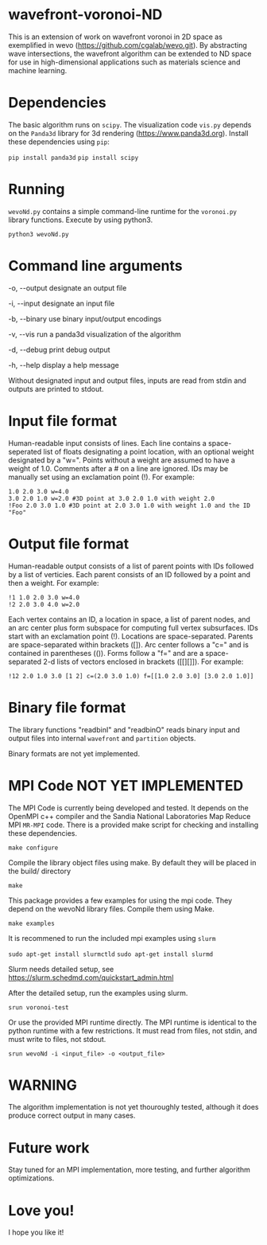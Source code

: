 # wavefront-voronoi-ND

This is an extension of work on wavefront voronoi in 2D space as exemplified in
wevo (https://github.com/cgalab/wevo.git).
By abstracting wave intersections,
the wavefront algorithm can be extended to ND space for use in high-dimensional
applications such as materials science and machine learning.

# Dependencies

The basic algorithm runs on ```scipy```.
The visualization code ```vis.py``` depends on the ```Panda3d``` library
for 3d rendering (https://www.panda3d.org).
Install these dependencies using ```pip```:

```pip install panda3d```
```pip install scipy```

# Running

```wevoNd.py``` contains a simple command-line runtime for the ```voronoi.py```
library functions.
Execute by using python3.

```python3 wevoNd.py```

# Command line arguments

-o, --output	<filename> designate an output file

-i, --input	<filename> designate an input file

-b, --binary	use binary input/output encodings

-v, --vis	run a panda3d visualization of the algorithm

-d, --debug	print debug output

-h, --help	display a help message

Without designated input and output files, inputs are read from stdin and
outputs are printed to stdout.

# Input file format

Human-readable input consists of lines.
Each line contains a space-seperated list of floats designating a point
location, with an optional weight designated by a "w=".
Points without a weight are assumed to have a weight of 1.0.
Comments after a \# on a line are ignored.
IDs may be manually set using an exclamation point (!).
For example:

```
1.0 2.0 3.0 w=4.0
3.0 2.0 1.0 w=2.0 #3D point at 3.0 2.0 1.0 with weight 2.0
!Foo 2.0 3.0 1.0 #3D point at 2.0 3.0 1.0 with weight 1.0 and the ID "Foo"
```

# Output file format

Human-readable output consists of a list of parent points with IDs
followed by a list of verticies.
Each parent consists of an ID followed by a point and then a weight.
For example:

```
!1 1.0 2.0 3.0 w=4.0
!2 2.0 3.0 4.0 w=2.0
```

Each vertex contains an ID, a location in space, a list of parent nodes,
and an arc center plus form subspace for computing full vertex subsurfaces.
IDs start with an exclamation point (!).
Locations are space-separated.
Parents are space-separated within brackets ([]).
Arc center follows a "c=" and is contained in parentheses (()).
Forms follow a "f=" and are a space-separated 2-d lists of vectors enclosed
in brackets ([[][]]).
For example:

```
!12 2.0 1.0 3.0 [1 2] c=(2.0 3.0 1.0) f=[[1.0 2.0 3.0] [3.0 2.0 1.0]]
```

# Binary file format

The library functions "readbinI" and "readbinO" reads binary input and output
files into internal ```wavefront``` and ```partition``` objects.

Binary formats are not yet implemented.

# MPI Code NOT YET IMPLEMENTED

The MPI Code is currently being developed and tested.
It depends on the OpenMPI c++ compiler
and the Sandia National Laboratories Map Reduce MPI ```MR-MPI``` code.
There is a provided make script for checking and installing these dependencies.

```make configure```

Compile the library object files using make.
By default they will be placed in the build/ directory

```make```

This package provides a few examples for using the mpi code.
They depend on the wevoNd library files. Compile them using Make.

```make examples```

It is recommened to run the included mpi examples using ```slurm```

```sudo apt-get install slurmctld```
```sudo apt-get install slurmd```

Slurm needs detailed setup, see https://slurm.schedmd.com/quickstart_admin.html

After the detailed setup, run the examples using slurm.

```srun voronoi-test```

Or use the provided MPI runtime directly.
The MPI runtime is identical to the python runtime with a few restrictions.
It must read from files, not stdin, and must write to files, not stdout.

```srun wevoNd -i <input_file> -o <output_file>```

# WARNING

The algorithm implementation is not yet thouroughly tested, although it does produce correct output
in many cases.

# Future work

Stay tuned for an MPI implementation, more testing, and further algorithm optimizations.

# Love you!
I hope you like it!
